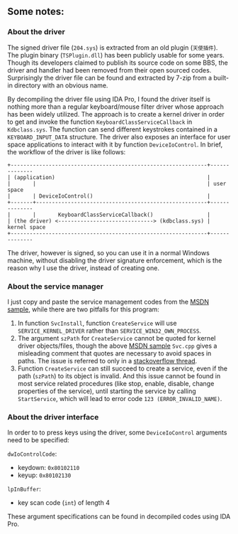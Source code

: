 ## Some notes:

### About the driver

The signed driver file (`204.sys`) is extracted from an old plugin (`天使插件`).
The plugin binary (`TSPlugin.dll`) has been publicly usable for some years.
Though its developers claimed to publish its source code on some BBS,
the driver and handler had been removed from their open sourced codes.
Surprisingly the driver file can be found and extracted by 7-zip from a built-in directory with an obvious name.

By decompiling the driver file using IDA Pro,
I found the driver itself is nothing more than a regular keyboard/mouse filter driver whose approach has been widely utilized.
The approach is to create a kernel driver in order to get and invoke the function `KeyboardClassServiceCallback` in `Kdbclass.sys`.
The function can send different keystrokes contained in a `KEYBOARD_INPUT_DATA` structure.
The driver also exposes an interface for user space applications to interact with it by function `DeviceIoControl`.
In brief, the workflow of the driver is like follows:
```
+--------------------------------------------------------------+--------------
| (application)                                                |
|       |                                                      | user space
|       | DeviceIoControl()                                    |
+-------+------------------------------------------------------+--------------
|       |       KeyboardClassServiceCallback()                 |
| (the driver) <------------------------------> (kdbclass.sys) | kernel space
+--------------------------------------------------------------+--------------
```
The driver, however is signed, so you can use it in a normal Windows machine, without disabling the driver signature enforcement,
which is the reason why I use the driver, instead of creating one.

### About the service manager

I just copy and paste the service management codes from the [MSDN sample](https://learn.microsoft.com/en-us/windows/win32/services/the-complete-service-sample),
while there are two pitfalls for this program:
1. In function `SvcInstall`, function `CreateService` will use `SERVICE_KERNEL_DRIVER` rather than `SERVICE_WIN32_OWN_PROCESS`.
2. The argument `szPath` for `CreateService` cannot be quoted for kernel driver objects/files, though the above [MSDN sample](https://learn.microsoft.com/en-us/windows/win32/services/the-complete-service-sample) `Svc.cpp` gives a misleading comment that quotes are necessary to avoid spaces in paths. The issue is referred to only in a [stackoverflow thread](https://stackoverflow.com/questions/50954450/createservice-and-quotes-for-lpbinarypathname-parameter).
3. Function `CreateService` can still succeed to create a service, even if the path (`szPath`) to its object is invalid. And this issue cannot be found in most service related procedures (like stop, enable, disable, change properties of the service), until starting the service by calling `StartService`, which will lead to error code `123 (ERROR_INVALID_NAME)`.

### About the driver interface

In order to to press keys using the driver, some `DeviceIoControl` arguments need to be specified:

`dwIoControlCode`:
- keydown: `0x80102110`
- keyup: `0x80102130`

`lpInBuffer`:
- key scan code (`int`) of length 4

These argument specifications can be found in decompiled codes using IDA Pro.

